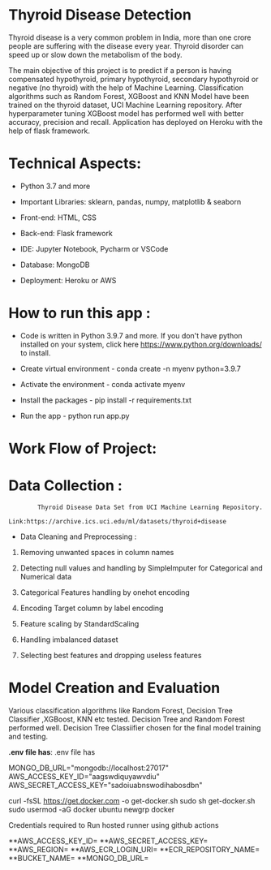 # Thyroid Disease Detection

Thyroid disease is a very common problem in India, more than one crore people are suffering with the disease every year. Thyroid disorder can speed up or slow down the metabolism of the body.

The main objective of this project is to predict if a person is having compensated hypothyroid, primary hypothyroid, secondary hypothyroid or negative (no thyroid) with the help of Machine Learning. Classification algorithms such as Random Forest, XGBoost and KNN Model have been trained on the thyroid dataset, UCI Machine Learning repository. After hyperparameter tuning XGBoost model has performed well with better accuracy, precision and recall. Application has deployed on Heroku with the help of flask framework.
 

# Technical Aspects: 

*  Python 3.7 and more

*  Important Libraries: sklearn, pandas, numpy, matplotlib & seaborn

*  Front-end: HTML, CSS

*  Back-end: Flask framework

*  IDE: Jupyter Notebook, Pycharm or  VSCode

*  Database: MongoDB

*  Deployment: Heroku or  AWS

# How to run this app :

* Code is written in Python 3.9.7 and more. If you don't have python installed on your system, click here https://www.python.org/downloads/ to install. 

*  Create virtual environment - conda create -n myenv python=3.9.7
      
*  Activate the environment - conda activate myenv

*  Install the packages - pip install -r requirements.txt
      
*  Run the app - python run app.py

# Work Flow of Project:

# Data Collection :
            Thyroid Disease Data Set from UCI Machine Learning Repository.
                  Link:https://archive.ics.uci.edu/ml/datasets/thyroid+disease

*  Data Cleaning and Preprocessing :

1. Removing unwanted spaces in column names 

2. Detecting null values and handling by SimpleImputer for Categorical and Numerical data 

3. Categorical Features handling by onehot encoding

4. Encoding Target column by label encoding 

5. Feature scaling by StandardScaling 

6. Handling imbalanced dataset 

7. Selecting best features and dropping useless features 


# Model Creation and Evaluation
Various classification algorithms like Random Forest, Decision Tree Classifier ,XGBoost, KNN etc tested.
Decision Tree and Random Forest  performed well. Decision Tree Classiifier  chosen for the final model training and testing.


**.env file has**:
.env file has

  MONGO_DB_URL="mongodb://localhost:27017"
  AWS_ACCESS_KEY_ID="aagswdiquyawvdiu"
  AWS_SECRET_ACCESS_KEY="sadoiuabnswodihabosdbn"



  curl -fsSL https://get.docker.com -o get-docker.sh
  sudo sh get-docker.sh
  sudo usermod -aG docker ubuntu
  newgrp docker



   Credentials required to Run hosted runner using github actions 
   
   
**AWS_ACCESS_KEY_ID=
**AWS_SECRET_ACCESS_KEY=
**AWS_REGION=
**AWS_ECR_LOGIN_URI=
**ECR_REPOSITORY_NAME=
**BUCKET_NAME=
**MONGO_DB_URL=
